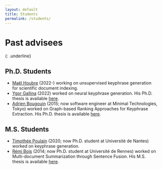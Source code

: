 ```yaml
---
layout: default
title: Students
permalink: /students/
---
```


# Past advisees
{: .underline}

## Ph.D. Students

- [Maël Houbre](https://github.com/MHoubre) (2022-) working on unsupervised keyphrase generation for scientific document indexing.
- [Ygor Gallina](https://github.com/ra1nbowpill) (2022) worked on neural keyphrase generation. His Ph.D. thesis is available [here](/data/students/phd_thesis_ygor-gallina.pdf).
- [Adrien Bougouin](http://adrien-bougouin.github.io/) (2015; now software engineer at Minimal Technologies, Tokyo) worked on Graph-based Ranking Approaches for Keyphrase Extraction. His Ph.D. thesis is available [here](/data/students/phd_thesis_adrien-bougouin.pdf).

## M.S. Students

- [Timothée Poulain](https://github.com/poulain-tim) (2020; now Ph.D. student at Université de Nantes) worked on keyphrase generation.
- [Rémi Bois](https://github.com/sildar) (2014; now Ph.D. student at Université de Rennes) worked on Multi-document Summarization through Sentence Fusion. His M.S. thesis is available [here](/data/students/m2_thesis_remi-bois.pdf).